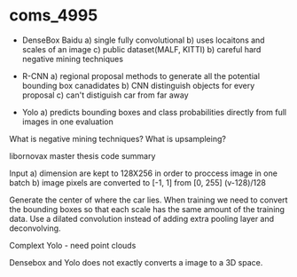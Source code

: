 # coms_4995

-  DenseBox Baidu
        a) single fully convolutional
        b) uses locaitons and scales of an image 
        c) public dataset(MALF, KITTI)
        b) careful hard negative mining techniques
        
-  R-CNN
        a) regional proposal methods to generate all the potential 
           bounding box canadidates
        b) CNN distinguish objects for every proposal 
        c) can't distiguish car from far away
   
-  Yolo
        a) predicts bounding boxes and class probabilities 
           directly from full images in one evaluation
 

What is negative mining techniques?
What is upsampleing?

libornovax master thesis code summary 

Input 
a) dimension are kept to 128X256 in order to proccess image in one 
batch
b) image pixels are converted to [-1, 1] from [0, 255]
        (v-128)/128

Generate the center of where the car lies.
When training we need to convert the bounding boxes so that each scale 
has the same amount of the training data.
Use a dilated convolution instead of adding extra pooling layer and 
deconvolving.


Complext Yolo - need point clouds

Densebox and Yolo does not exactly converts a image to a 3D space. 
